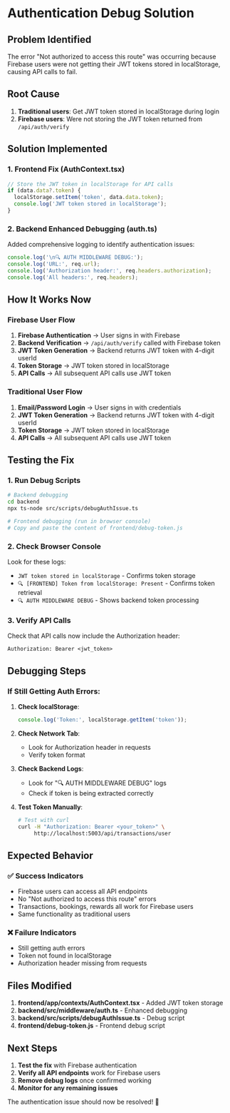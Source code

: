 # Authentication Debug Solution

## Problem Identified
The error "Not authorized to access this route" was occurring because Firebase users were not getting their JWT tokens stored in localStorage, causing API calls to fail.

## Root Cause
1. **Traditional users**: Get JWT token stored in localStorage during login
2. **Firebase users**: Were not storing the JWT token returned from `/api/auth/verify`

## Solution Implemented

### 1. Frontend Fix (AuthContext.tsx)
```typescript
// Store the JWT token in localStorage for API calls
if (data.data?.token) {
  localStorage.setItem('token', data.data.token);
  console.log('JWT token stored in localStorage');
}
```

### 2. Backend Enhanced Debugging (auth.ts)
Added comprehensive logging to identify authentication issues:
```typescript
console.log('\n🔍 AUTH MIDDLEWARE DEBUG:');
console.log('URL:', req.url);
console.log('Authorization header:', req.headers.authorization);
console.log('All headers:', req.headers);
```

## How It Works Now

### Firebase User Flow
1. **Firebase Authentication** → User signs in with Firebase
2. **Backend Verification** → `/api/auth/verify` called with Firebase token
3. **JWT Token Generation** → Backend returns JWT token with 4-digit userId
4. **Token Storage** → JWT token stored in localStorage
5. **API Calls** → All subsequent API calls use JWT token

### Traditional User Flow
1. **Email/Password Login** → User signs in with credentials
2. **JWT Token Generation** → Backend returns JWT token with 4-digit userId
3. **Token Storage** → JWT token stored in localStorage
4. **API Calls** → All subsequent API calls use JWT token

## Testing the Fix

### 1. Run Debug Scripts
```bash
# Backend debugging
cd backend
npx ts-node src/scripts/debugAuthIssue.ts

# Frontend debugging (run in browser console)
# Copy and paste the content of frontend/debug-token.js
```

### 2. Check Browser Console
Look for these logs:
- `JWT token stored in localStorage` - Confirms token storage
- `🔍 [FRONTEND] Token from localStorage: Present` - Confirms token retrieval
- `🔍 AUTH MIDDLEWARE DEBUG` - Shows backend token processing

### 3. Verify API Calls
Check that API calls now include the Authorization header:
```
Authorization: Bearer <jwt_token>
```

## Debugging Steps

### If Still Getting Auth Errors:

1. **Check localStorage**:
   ```javascript
   console.log('Token:', localStorage.getItem('token'));
   ```

2. **Check Network Tab**:
   - Look for Authorization header in requests
   - Verify token format

3. **Check Backend Logs**:
   - Look for "🔍 AUTH MIDDLEWARE DEBUG" logs
   - Check if token is being extracted correctly

4. **Test Token Manually**:
   ```bash
   # Test with curl
   curl -H "Authorization: Bearer <your_token>" \
        http://localhost:5003/api/transactions/user
   ```

## Expected Behavior

### ✅ Success Indicators
- Firebase users can access all API endpoints
- No "Not authorized to access this route" errors
- Transactions, bookings, rewards all work for Firebase users
- Same functionality as traditional users

### ❌ Failure Indicators
- Still getting auth errors
- Token not found in localStorage
- Authorization header missing from requests

## Files Modified

1. **frontend/app/contexts/AuthContext.tsx** - Added JWT token storage
2. **backend/src/middleware/auth.ts** - Enhanced debugging
3. **backend/src/scripts/debugAuthIssue.ts** - Debug script
4. **frontend/debug-token.js** - Frontend debug script

## Next Steps

1. **Test the fix** with Firebase authentication
2. **Verify all API endpoints** work for Firebase users
3. **Remove debug logs** once confirmed working
4. **Monitor for any remaining issues**

The authentication issue should now be resolved! 🎉
